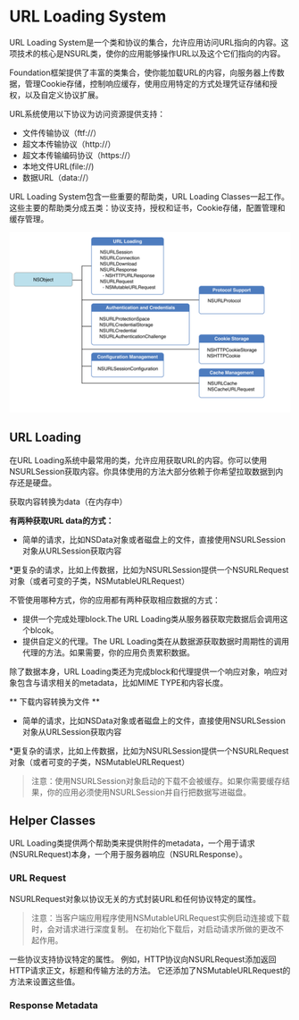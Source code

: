 # URL Loading System

URL Loading System是一个类和协议的集合，允许应用访问URL指向的内容。这项技术的核心是NSURL类，使你的应用能够操作URL以及这个它们指向的内容。

Foundation框架提供了丰富的类集合，使你能加载URL的内容，向服务器上传数据，管理Cookie存储，控制响应缓存，使用应用特定的方式处理凭证存储和授权，以及自定义协议扩展。

URL系统使用以下协议为访问资源提供支持：
* 文件传输协议（ftf://）
* 超文本传输协议（http://）
* 超文本传输编码协议（https://）
* 本地文件URL(file://)
* 数据URL（data://）

URL Loading System包含一些重要的帮助类，URL Loading Classes一起工作。这些主要的帮助类分成五类：协议支持，授权和证书，Cookie存储，配置管理和缓存管理。

![](/assets/url_loading.png)

## URL Loading
在URL Loading系统中最常用的类，允许应用获取URL的内容。你可以使用NSURLSession获取内容。你具体使用的方法大部分依赖于你希望拉取数据到内存还是硬盘。

获取内容转换为data（在内存中）

**有两种获取URL data的方式：**

* 简单的请求，比如NSData对象或者磁盘上的文件，直接使用NSURLSession对象从URLSession获取内容

*更复杂的请求，比如上传数据，比如为NSURLSession提供一个NSURLRequest对象（或者可变的子类，NSMutableURLRequest）

不管使用哪种方式，你的应用都有两种获取相应数据的方式：
* 提供一个完成处理block.The URL Loading类从服务器获取完数据后会调用这个blcok。
* 提供自定义的代理。The URL Loading类在从数据源获取数据时周期性的调用代理的方法。如果需要，你的应用负责累积数据。

除了数据本身，URL Loading类还为完成block和代理提供一个响应对象，响应对象包含与请求相关的metadata，比如MIME TYPE和内容长度。

** 下载内容转换为文件 **

* 简单的请求，比如NSData对象或者磁盘上的文件，直接使用NSURLSession对象从URLSession获取内容

*更复杂的请求，比如上传数据，比如为NSURLSession提供一个NSURLRequest对象（或者可变的子类，NSMutableURLRequest）

> 注意：使用NSURLSession对象启动的下载不会被缓存。如果你需要缓存结果，你的应用必须使用NSURLSession并自行把数据写进磁盘。

## Helper Classes

URL Loading类提供两个帮助类来提供附件的metadata，一个用于请求(NSURLRequest)本身，一个用于服务器响应（NSURLResponse）。

### URL Request
NSURLRequest对象以协议无关的方式封装URL和任何协议特定的属性。

> 注意：当客户端应用程序使用NSMutableURLRequest实例启动连接或下载时，会对请求进行深度复制。 在初始化下载后，对启动请求所做的更改不起作用。

一些协议支持协议特定的属性。 例如，HTTP协议向NSURLRequest添加返回HTTP请求正文，标题和传输方法的方法。 它还添加了NSMutableURLRequest的方法来设置这些值。

### Response Metadata


